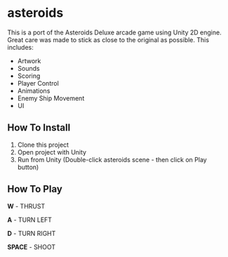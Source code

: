 # asteroids
This is a port of the Asteroids Deluxe arcade game using Unity 2D engine.  Great care was made to stick as close to the original as possible.  This includes:

* Artwork
* Sounds
* Scoring
* Player Control
* Animations
* Enemy Ship Movement
* UI

## How To Install
1. Clone this project
2. Open project with Unity
3. Run from Unity (Double-click asteroids scene - then click on Play button)

## How To Play
**W** - THRUST

**A** - TURN LEFT

**D** - TURN RIGHT

**SPACE** - SHOOT
